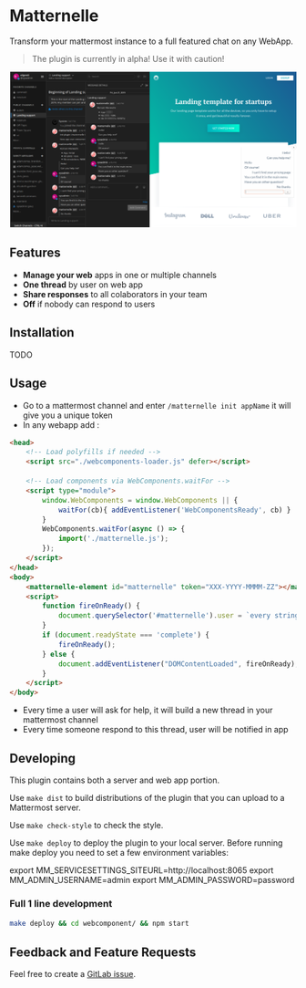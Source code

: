 # Matternelle

Transform your mattermost instance to a full featured chat on any WebApp.

> The plugin is currently in alpha! Use it with caution!

![Matternelle Plugin screenshot](./screenshot.png)

## Features

* **Manage your web** apps in one or multiple channels
* **One thread** by user on web app
* **Share responses** to all colaborators in your team
* **Off** if nobody can respond to users

## Installation

TODO

## Usage

* Go to a mattermost channel and enter `/matternelle init appName` it will give you a unique token
* In any webapp add :

```html
<head>
    <!-- Load polyfills if needed -->
    <script src="./webcomponents-loader.js" defer></script> 

    <!-- Load components via WebComponents.waitFor -->
    <script type="module">
        window.WebComponents = window.WebComponents || { 
            waitFor(cb){ addEventListener('WebComponentsReady', cb) }
        } 
        WebComponents.waitFor(async () => { 
            import('./matternelle.js');
        });
    </script>
</head>
<body>
    <matternelle-element id="matternelle" token="XXX-YYYY-MMMM-ZZ"></matternelle-element>
    <script>
        function fireOnReady() { 
            document.querySelector('#matternelle').user = `every string details about you user, mattermost understand markdown ;)`;
        }
        if (document.readyState === 'complete') {
            fireOnReady();
        } else {
            document.addEventListener("DOMContentLoaded", fireOnReady);
        }
    </script>
</body>
```

* Every time a user will ask for help, it will build a new thread in your mattermost channel
* Every time someone respond to this thread, user will be notified in app

## Developing

This plugin contains both a server and web app portion.

Use `make dist` to build distributions of the plugin that you can upload to a Mattermost server.

Use `make check-style` to check the style.

Use `make deploy` to deploy the plugin to your local server. Before running make deploy you need to set a few environment variables:

export MM_SERVICESETTINGS_SITEURL=http://localhost:8065
export MM_ADMIN_USERNAME=admin
export MM_ADMIN_PASSWORD=password

### Full 1 line development

```sh
make deploy && cd webcomponent/ && npm start
```

## Feedback and Feature Requests

Feel free to create a [GitLab issue](https://gitlab.com/itk.fr/matternelle/issues).